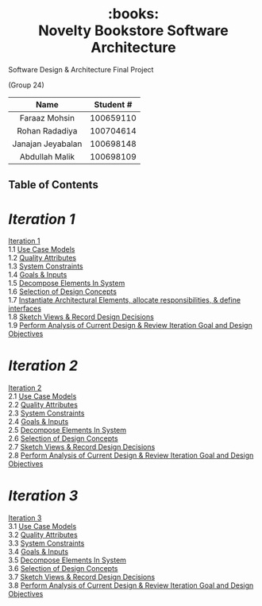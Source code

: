 <h1 align="center">
     <div align="center">
          :books:
     </div>
     Novelty Bookstore Software Architecture
</h1>

<p>
     Software Design & Architecture Final Project
</p>

<p>
     (Group 24)
</p>

| Name  | Student # |
| :-------------: | :-------------: |
| Faraaz Mohsin  | 100659110  |
| Rohan Radadiya  | 100704614  |
| Janajan Jeyabalan  | 100698148  |
| Abdullah Malik  | 100698109  |


## **Table of Contents**

# *Iteration 1*

[Iteration 1](https://github.com/two02k/NoveltyBookstoreArchitecture/tree/main/Iteration1)
</br>
1.1 [Use Case Models](https://github.com/two02k/NoveltyBookstoreArchitecture/tree/main/Iteration1/Use%20Case%20Models)
</br>
1.2 [Quality Attributes](https://github.com/two02k/NoveltyBookstoreArchitecture/tree/main/Iteration1/Quality%20Attributes)
</br>
1.3 [System Constraints](https://github.com/two02k/NoveltyBookstoreArchitecture/tree/main/Iteration1/System%20Constraints)
</br>
1.4 [Goals & Inputs](https://github.com/two02k/NoveltyBookstoreArchitecture/tree/main/Iteration1/Goals%20%26%20Inputs)
</br>
1.5 [Decompose Elements In System](https://github.com/two02k/NoveltyBookstoreArchitecture/tree/main/Iteration1/Decompose%20Elements%20In%20System)
</br>
1.6 [Selection of Design Concepts](https://github.com/two02k/NoveltyBookstoreArchitecture/tree/main/Iteration1#selection-of-design-concepts)
</br>
1.7 [Instantiate Architectural Elements, allocate responsibilities, & define interfaces](https://github.com/two02k/NoveltyBookstoreArchitecture/tree/main/Iteration1/Instantiate%20Architectural%20Elements)
</br>
1.8 [Sketch Views & Record Design Decisions](https://github.com/two02k/NoveltyBookstoreArchitecture/tree/main/Iteration1/Sketch%20Views%20%26%20Record%20Design%20Decisions)
</br>
1.9 [Perform Analysis of Current Design & Review Iteration Goal and Design Objectives](https://github.com/two02k/NoveltyBookstoreArchitecture/tree/main/Iteration1/Analysis)

# *Iteration 2*

[Iteration 2](https://github.com/two02k/NoveltyBookstoreArchitecture/tree/main/Iteration2)
</br>
2.1 [Use Case Models](https://github.com/two02k/NoveltyBookstoreArchitecture/tree/main/Iteration2/Use%20Case%20Models)
</br>
2.2 [Quality Attributes](https://github.com/two02k/NoveltyBookstoreArchitecture/tree/main/Iteration2/Quality%20Attributes)
</br>
2.3 [System Constraints](https://github.com/two02k/NoveltyBookstoreArchitecture/tree/main/Iteration2/System%20Constraints)
</br>
2.4 [Goals & Inputs](https://github.com/two02k/NoveltyBookstoreArchitecture/tree/main/Iteration2/Goals%20%26%20Inputs)
</br>
2.5 [Decompose Elements In System](https://github.com/two02k/NoveltyBookstoreArchitecture/tree/main/Iteration2/Decompose%20Elements%20In%20System)
</br>
2.6 [Selection of Design Concepts](https://github.com/two02k/NoveltyBookstoreArchitecture/tree/main/Iteration2/Selection%20of%20Design%20Concepts)
</br>
2.7 [Sketch Views & Record Design Decisions](https://github.com/two02k/NoveltyBookstoreArchitecture/tree/main/Iteration2/Sketch%20Views%20%26%20Record%20Design%20Decisions)
</br>
2.8 [Perform Analysis of Current Design & Review Iteration Goal and Design Objectives](https://github.com/two02k/NoveltyBookstoreArchitecture/tree/main/Iteration2/Analysis)

# *Iteration 3*

[Iteration 3](https://github.com/two02k/NoveltyBookstoreArchitecture/tree/main/Iteration3)
</br>
3.1 [Use Case Models](https://github.com/two02k/NoveltyBookstoreArchitecture/tree/main/Iteration3/Use%20Case%20Models)
</br>
3.2 [Quality Attributes](https://github.com/two02k/NoveltyBookstoreArchitecture/tree/main/Iteration3/Quality%20Attributes)
</br>
3.3 [System Constraints](https://github.com/two02k/NoveltyBookstoreArchitecture/tree/main/Iteration3/System%20Constraints)
</br>
3.4 [Goals & Inputs](https://github.com/two02k/NoveltyBookstoreArchitecture/tree/main/Iteration3/Goals%20%26%20Inputs)
</br>
3.5 [Decompose Elements In System](https://github.com/two02k/NoveltyBookstoreArchitecture/tree/main/Iteration3/Decompose%20Elements%20In%20System)
</br>
3.6 [Selection of Design Concepts](https://github.com/two02k/NoveltyBookstoreArchitecture/tree/main/Iteration3/Selection%20of%20Design%20Concepts)
</br>
3.7 [Sketch Views & Record Design Decisions](https://github.com/two02k/NoveltyBookstoreArchitecture/tree/main/Iteration3/Sketch%20Views%20%26%20Record%20Design%20Decisions)
</br>
3.8 [Perform Analysis of Current Design & Review Iteration Goal and Design Objectives](https://github.com/two02k/NoveltyBookstoreArchitecture/tree/main/Iteration3/Analysis)
